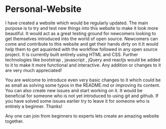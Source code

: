 # Personal-Website

I have created a website which would be regularly updated.
The main purpose is to try and test new things into this website to make it look more beautiful.
It would act as a great testing ground for newcomers looking to get themselves introduced into the world of open source.
Newcomers can come and contribute to this website and get their hands dirty on it.It would help them to get aquainted with the workflow followed in any open source project.
It is currently  built entirely using HTML and CSS.
Further technologies like bootstrap , javascript , jQuery and reactjs would be added to it to make it more functional and interactive.
Any addition or changes to it are very much appreciated! 


You are welcome to introduce even very basic changes to it which could be as small as solving some typos in the README.md
 or improving its content.
You can also create new issues and start working on it.
It would be beneficial for someone who is not yet introduced to using git and github. If you have solved some issues earlier try to leave it for someone who is entirely a beginner.
Thanks!

Any one can join from beginners to experts lets create an amazing website together. 


